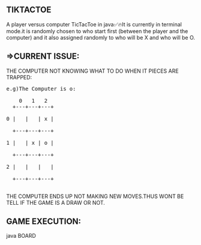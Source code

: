 
TIKTACTOE
-----------
A player versus computer TicTacToe in java✅🔥It is currently in terminal mode.it is randomly chosen to who start first (between the player and the computer) and it also assigned randomly to who will be X and who will be O.

=>CURRENT ISSUE:
------------------
THE COMPUTER NOT KNOWING WHAT TO DO WHEN IT PIECES ARE TRAPPED:
<pre>
e.g)The Computer is o:
    
    0   1   2
  +---+---+---+ <br>
0 |   |   | x | <br>
  +---+---+---+ <br>
1 |   | x | o | <br>
  +---+---+---+ <br>
2 |   |   |   | <br>
  +---+---+---+ <br>
</pre>
  THE COMPUTER ENDS UP NOT MAKING NEW MOVES.THUS WONT BE TELL IF THE GAME IS A DRAW OR NOT.
  
  GAME EXECUTION:
  --------------
  java BOARD
